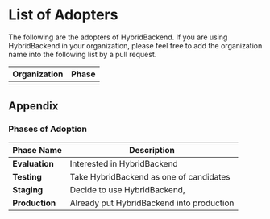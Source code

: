 # List of Adopters

The following are the adopters of HybridBackend. If you are using HybridBackend
in your organization, please feel free to add the organization name into the
following list by a pull request.

| Organization | Phase |
| ------------ | ----- |
|              |       |

## Appendix

### Phases of Adoption

| Phase Name | Description |
| ---------- | ----------- |
| **Evaluation** | Interested in HybridBackend |
| **Testing** | Take HybridBackend as one of candidates |
| **Staging** | Decide to use HybridBackend, |
| **Production** | Already put HybridBackend into production |
